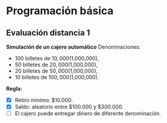 # Programación básica

## Evaluación distancia 1
**Simulación de un cajero automático**
Denominaciones:
- 100 billetes de $10,000 ($1,000,000),
- 50 billetes de $20,000 ($1,000,000),
- 20 billetes de $50,000 ($1,000,000),
- 10 billetes de $100,000 ($1,000,000).

**Regla:**
- [x] Retiro mínimo: $10.000.
- [x] Saldo: aleatorio entre $100.000 y $300.000.
- [ ] El cajero puede entregar dinero de diferente denominación.